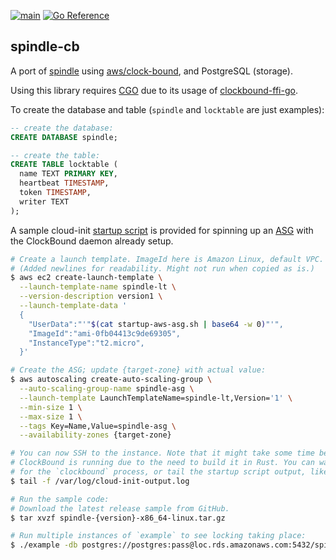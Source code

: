 [![main](https://github.com/flowerinthenight/spindle-cb/actions/workflows/main.yml/badge.svg)](https://github.com/flowerinthenight/spindle-cb/actions/workflows/main.yml)
[![Go Reference](https://pkg.go.dev/badge/github.com/flowerinthenight/spindle-cb.svg)](https://pkg.go.dev/github.com/flowerinthenight/spindle-cb)

## spindle-cb

A port of [spindle](https://github.com/flowerinthenight/spindle) using [aws/clock-bound](https://github.com/aws/clock-bound), and PostgreSQL (storage).

Using this library requires [CGO](https://pkg.go.dev/cmd/cgo) due to its usage of [clockbound-ffi-go](https://github.com/flowerinthenight/clockbound-ffi-go).

To create the database and table (`spindle` and `locktable` are just examples):

```sql
-- create the database:
CREATE DATABASE spindle;

-- create the table:
CREATE TABLE locktable (
  name TEXT PRIMARY KEY,
  heartbeat TIMESTAMP,
  token TIMESTAMP,
  writer TEXT
);
```

A sample cloud-init [startup script](./startup-aws-asg.sh) is provided for spinning up an [ASG](https://docs.aws.amazon.com/autoscaling/ec2/userguide/auto-scaling-groups.html) with the ClockBound daemon already setup.

```sh
# Create a launch template. ImageId here is Amazon Linux, default VPC.
# (Added newlines for readability. Might not run when copied as is.)
$ aws ec2 create-launch-template \
  --launch-template-name spindle-lt \
  --version-description version1 \
  --launch-template-data '
  {
    "UserData":"'"$(cat startup-aws-asg.sh | base64 -w 0)"'",
    "ImageId":"ami-0fb04413c9de69305",
    "InstanceType":"t2.micro",
  }'

# Create the ASG; update {target-zone} with actual value:
$ aws autoscaling create-auto-scaling-group \
  --auto-scaling-group-name spindle-asg \
  --launch-template LaunchTemplateName=spindle-lt,Version='1' \
  --min-size 1 \
  --max-size 1 \
  --tags Key=Name,Value=spindle-asg \
  --availability-zones {target-zone}

# You can now SSH to the instance. Note that it might take some time before
# ClockBound is running due to the need to build it in Rust. You can wait
# for the `clockbound` process, or tail the startup script output, like so:
$ tail -f /var/log/cloud-init-output.log

# Run the sample code:
# Download the latest release sample from GitHub.
$ tar xvzf spindle-{version}-x86_64-linux.tar.gz

# Run multiple instances of `example` to see locking taking place:
$ ./example -db postgres://postgres:pass@loc.rds.amazonaws.com:5432/spindle
```
